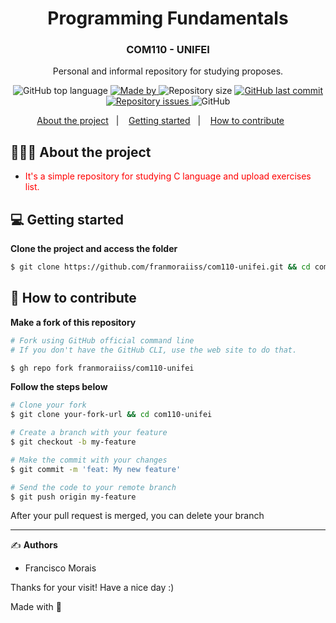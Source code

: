 <h1 align="center">
  Programming Fundamentals
</h1>

<h3 align="center">
    COM110 - UNIFEI
</h3>

<p align="center">Personal and informal repository for studying proposes.</p>

<p align="center">
  <img alt="GitHub top language" src="https://img.shields.io/github/languages/top/franmoraiiss/com110-unifei">

  <a href="https://www.linkedin.com/in/franmorais/">
    <img alt="Made by" src="https://img.shields.io/badge/made%20by-Francisco%20Morais-gree">
  </a>
  
  <img alt="Repository size" src="https://img.shields.io/github/repo-size/franmoraiiss/com110-unifei">
  
  <a href="https://github.com/franmoraiiss/com110-unifei/commits/master">
    <img alt="GitHub last commit" src="https://img.shields.io/github/last-commit/franmoraiiss/com110-unifei">
  </a>
  
  <a href="https://github.com/franmoraiiss/com110-unifei/issues">
    <img alt="Repository issues" src="https://img.shields.io/github/issues/franmoraiiss/com110-unifei">
  </a>
  
  <img alt="GitHub" src="https://img.shields.io/github/license/franmoraiiss/com110-unifei">
</p>

<p align="center">
  <a href="#-about-the-project">About the project</a>&nbsp;&nbsp;&nbsp;|&nbsp;&nbsp;&nbsp;
  <a href="#-getting-started">Getting started</a>&nbsp;&nbsp;&nbsp;|&nbsp;&nbsp;&nbsp;
  <a href="#-how-to-contribute">How to contribute</a>&nbsp;&nbsp;&nbsp;&nbsp;&nbsp;&nbsp;
</p>

## 👨🏻‍💻 About the project

- <p style="color: red;">It's a simple repository for studying C language and upload exercises list.</p>

## 💻 Getting started

**Clone the project and access the folder**

```bash
$ git clone https://github.com/franmoraiiss/com110-unifei.git && cd com110-unifei
```

## 🤔 How to contribute

**Make a fork of this repository**

```bash
# Fork using GitHub official command line
# If you don't have the GitHub CLI, use the web site to do that.

$ gh repo fork franmoraiiss/com110-unifei
```

**Follow the steps below**

```bash
# Clone your fork
$ git clone your-fork-url && cd com110-unifei

# Create a branch with your feature
$ git checkout -b my-feature

# Make the commit with your changes
$ git commit -m 'feat: My new feature'

# Send the code to your remote branch
$ git push origin my-feature
```

After your pull request is merged, you can delete your branch

---

✍️ **Authors**

- <p>Francisco Morais</p>
Thanks for your visit! Have a nice day :)


Made with 💜
